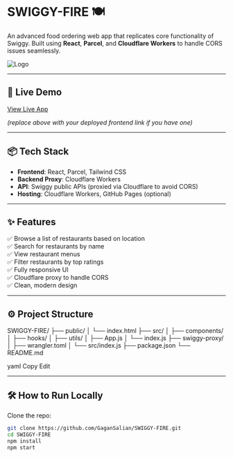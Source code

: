 # SWIGGY-FIRE 🍽️

An advanced food ordering web app that replicates core functionality of Swiggy. Built using **React**, **Parcel**, and **Cloudflare Workers** to handle CORS issues seamlessly.

![Logo](https://encrypted-tbn0.gstatic.com/images?q=tbn:ANd9GcRn7eaTHYrwbIDLDcu6q9UGxpa6vZ8aRoMzfQ&s)

---

## 🚀 Live Demo

[View Live App](https://swiggy-proxy.gagansalian04102005.workers.dev)

*(replace above with your deployed frontend link if you have one)*

---

## 📦 Tech Stack

- **Frontend**: React, Parcel, Tailwind CSS
- **Backend Proxy**: Cloudflare Workers
- **API**: Swiggy public APIs (proxied via Cloudflare to avoid CORS)
- **Hosting**: Cloudflare Workers, GitHub Pages (optional)

---

## ✨ Features

✅ Browse a list of restaurants based on location  
✅ Search for restaurants by name  
✅ View restaurant menus  
✅ Filter restaurants by top ratings  
✅ Fully responsive UI  
✅ Cloudflare proxy to handle CORS  
✅ Clean, modern design

---

## ⚙️ Project Structure

SWIGGY-FIRE/
├── public/
│ └── index.html
├── src/
│ ├── components/
│ ├── hooks/
│ ├── utils/
│ ├── App.js
│ └── index.js
├── swiggy-proxy/
│ ├── wrangler.toml
│ └── src/index.js
├── package.json
└── README.md

yaml
Copy
Edit

---

## 🛠️ How to Run Locally

Clone the repo:

```bash
git clone https://github.com/GaganSalian/SWIGGY-FIRE.git
cd SWIGGY-FIRE
npm install
npm start

